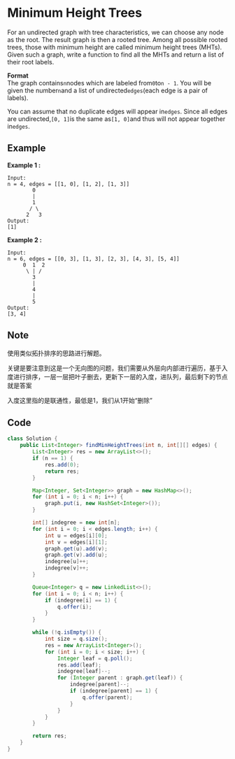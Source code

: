 # Minimum Height Trees

For an undirected graph with tree characteristics, we can choose any node as the root. The result graph is then a rooted tree. Among all possible rooted trees, those with minimum height are called minimum height trees (MHTs). Given such a graph, write a function to find all the MHTs and return a list of their root labels.

**Format**\
The graph contains`n`nodes which are labeled from`0`to`n - 1`. You will be given the number`n`and a list of undirected`edges`(each edge is a pair of labels).

You can assume that no duplicate edges will appear in`edges`. Since all edges are undirected,`[0, 1]`is the same as`[1, 0]`and thus will not appear together in`edges`.

## Example

**Example 1 :**

```
Input:
n = 4, edges = [[1, 0], [1, 2], [1, 3]]
        0
        |
        1
       / \
      2   3 
Output:
[1]
```

**Example 2 :**

```
Input:
n = 6, edges = [[0, 3], [1, 3], [2, 3], [4, 3], [5, 4]]
     0  1  2
      \ | /
        3
        |
        4
        |
        5 
Output:
[3, 4]
```

## Note

使用类似拓扑排序的思路进行解题。

关键是要注意到这是一个无向图的问题，我们需要从外层向内部进行遍历，基于入度进行排序，一层一层把叶子删去，更新下一层的入度，进队列，最后剩下的节点就是答案

入度这里指的是联通性，最低是1，我们从1开始“删除”

## Code

```java
class Solution {
    public List<Integer> findMinHeightTrees(int n, int[][] edges) {
        List<Integer> res = new ArrayList<>();
        if (n == 1) {
            res.add(0);
            return res;
        }

        Map<Integer, Set<Integer>> graph = new HashMap<>();
        for (int i = 0; i < n; i++) {
            graph.put(i, new HashSet<Integer>());
        }

        int[] indegree = new int[n];
        for (int i = 0; i < edges.length; i++) {
            int u = edges[i][0];
            int v = edges[i][1];
            graph.get(u).add(v);
            graph.get(v).add(u);
            indegree[u]++;
            indegree[v]++;
        }

        Queue<Integer> q = new LinkedList<>();
        for (int i = 0; i < n; i++) {
            if (indegree[i] == 1) {
                q.offer(i);
            }
        }

        while (!q.isEmpty()) {
            int size = q.size();
            res = new ArrayList<Integer>();
            for (int i = 0; i < size; i++) {
                Integer leaf = q.poll();
                res.add(leaf);
                indegree[leaf]--;
                for (Integer parent : graph.get(leaf)) {
                    indegree[parent]--;
                    if (indegree[parent] == 1) {
                        q.offer(parent);
                    }
                }
            }
        }

        return res;
    }
}
```
